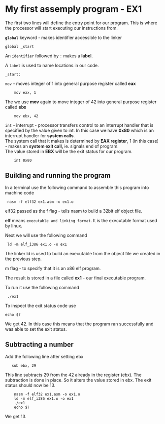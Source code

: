 # My first assemply program - EX1

The first two lines will define the entry point for our program. This is where the processor will start executing our instructions from.

**`global`** keyword - makes identifier accessible to the linker
```
global _start
```
An `identifier` followed by `:` makes a **label**.

A `label` is used to name locations in our code.

```
_start:
```
`mov` - moves integer of 1 into general purpose register called **eax**
```
    mov eax, 1
```
The we use **mov** again to move integer of 42 into general purpose register called **ebx**
```
    mov ebx, 42
```
`int` - interrupt - processor transfers control to an interrupt handler that is specified by the value given to int. In this case we have **0x80** which is an interrupt handler for **system calls**.  
The system call that it makes is determined by **EAX register**, 1 (in this case) - makes an **system exit call,** ie. signals end of program.  
The value stored in **EBX** will be the exit status for our program.
```
    int 0x80
```

## Building and running the program

In a terminal use the following command to assemble this program into machine code

```cli
 nasm -f elf32 ex1.asm -o ex1.o
 ```
elf32 passed as the f flag - tells nasm to build a 32bit elf object file.

**elf** means `executable and linking format`. It is the executable format used by linux.


Next we will use the following command
```cli
 ld -m elf_i386 ex1.o -o ex1
 ```
 The linker ld is used to build an executable from the object file we created in the previous step.

 m flag - to specify that it is an x86 elf program.

The result is stored in a file called **ex1** - our final executable program.
 

To run it use the following command
```cli
 ./ex1
 ```
 
 To inspect the exit status code use
 ```cli
 echo $?
 ```
 
 We get 42. In this case this means that the program ran successfully and was able to set the exit status.


 ## Subtracting a number

 Add the following line after setting ebx

 ```
    sub ebx, 29
```

This line subtracts 29 from the 42 already in the register (ebx). The subtraction is done in place. So it alters the value stored in ebx. The exit status should now be 13.


```
    nasm -f elf32 ex1.asm -o ex1.o
    ld -m elf_i386 ex1.o -o ex1
    ./ex1
    echo $?
```

 We get 13.